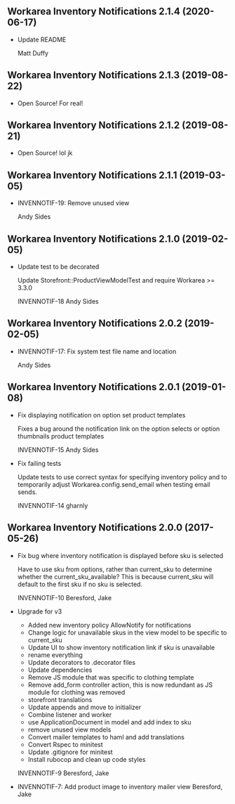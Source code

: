 Workarea Inventory Notifications 2.1.4 (2020-06-17)
--------------------------------------------------------------------------------

*   Update README


    Matt Duffy



Workarea Inventory Notifications 2.1.3 (2019-08-22)
--------------------------------------------------------------------------------

*   Open Source! For real!



Workarea Inventory Notifications 2.1.2 (2019-08-21)
--------------------------------------------------------------------------------

*   Open Source! lol jk



Workarea Inventory Notifications 2.1.1 (2019-03-05)
--------------------------------------------------------------------------------

*   INVENNOTIF-19: Remove unused view

    Andy Sides



Workarea Inventory Notifications 2.1.0 (2019-02-05)
--------------------------------------------------------------------------------

*   Update test to be decorated

    Update Storefront::ProductViewModelTest and require Workarea >= 3.3.0

    INVENNOTIF-18
    Andy Sides



Workarea Inventory Notifications 2.0.2 (2019-02-05)
--------------------------------------------------------------------------------

*   INVENNOTIF-17: Fix system test file name and location

    Andy Sides



Workarea Inventory Notifications 2.0.1 (2019-01-08)
--------------------------------------------------------------------------------

*   Fix displaying notification on option set product templates

    Fixes a bug around the notification link on the option selects or option
    thumbnails product templates

    INVENNOTIF-15
    Andy Sides

*   Fix failing tests

    Update tests to use correct syntax for specifying inventory
    policy and to temporarily adjust Workarea.config.send_email
    when testing email sends.

    INVENNOTIF-14
    gharnly



Workarea Inventory Notifications 2.0.0 (2017-05-26)
--------------------------------------------------------------------------------

*   Fix bug where inventory notification is displayed before sku is selected

    Have to use sku from options, rather than current_sku to determine
    whether the current_sku_available? This is because current_sku will
    default to the first sku if no sku is selected.

    INVENNOTIF-10
    Beresford, Jake

*   Upgrade for v3

    * Added new inventory policy AllowNotify for notifications
    * Change logic for unavailable skus in the view model to be specific to current_sku
    * Update UI to show inventory notification link if sku is unavailable
    * rename everything
    * Update decorators to .decorator files
    * Update dependencies
    * Remove JS module that was specific to clothing template
    * Remove add_form controller action, this is now redundant as JS module for clothing was removed
    * storefront translations
    * Update appends and move to initializer
    * Combine listener and worker
    * use ApplicationDocument in model and add index to sku
    * remove unused view models
    * Convert mailer templates to haml and add translations
    * Convert Rspec to minitest
    * Update .gitignore for minitest
    * Install rubocop and clean up code styles

    INVENNOTIF-9
    Beresford, Jake

*   INVENNOTIF-7: Add product image to inventory mailer view
    Beresford, Jake



